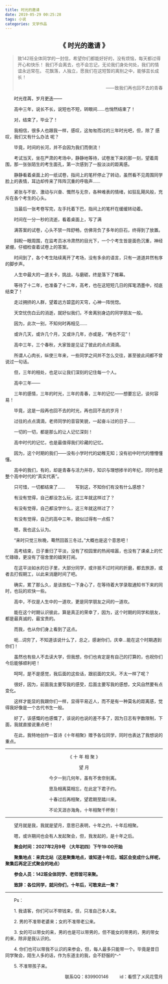 ```yaml
---
title: 时光的邀请
date: 2019-05-29 00:25:28
tags: 小说
categories: 文学作品
---
```

## <center>《 时光的邀请 》</center>

>致142班全体同学的一封信，希望你们都能好好的，没有烦恼，每天都过得开心和快乐！
我们不会离去，也不会忘记，无论我们身处何处，我们的情谊永远常在。
花飘落，人独立，愿我们在这短暂的离别之中，能够茁长成长！<p align="right">——致我们再也回不去的青春<p>

<!-- more -->

&emsp;&emsp;时光荏苒，岁月更迭——

&emsp;&emsp;高中三年，说长不长，说短也不短，转眼间……也悄然结束了！

&emsp;&emsp;对，结束了，毕业了！

&emsp;&emsp;我相信，很多人也跟我一样，感叹，这匆匆而过的三年时光吧，但，除了 感叹，我们又有什么办法 呢？

&emsp;&emsp;毕竟，时间的长河，并不会因为我们而倒流！

&emsp;&emsp;考试当天，坐在严肃的考场中，静静地等待，试卷发下来的那一刻，望着周围，那一张张陌生的考生面孔，第一次感到了一股淡淡的距离感。

&emsp;&emsp;静静看着桌面上的一纸试卷，指间上的笔杆停止了转动，虽然看不见周围同学脸上的表情，耳边却传来了阵阵沉重的呼吸声……

&emsp;&emsp;紧张与不安、激动与兴奋、慨然与无奈，各种难表的情绪，如狂乱飓风般，充斥在各个考生的心头。

&emsp;&emsp;当最后一张考卷写完，左手托着下巴，指间上的笔杆在缓缓转动着。

&emsp;&emsp;时间在一分一秒的流逝，看着桌面上，写了满

&emsp;&emsp;满答案的试卷，心头不禁一阵舒畅，仿佛背负了多年的巨石，终得到了放置。

&emsp;&emsp;斜睨一眼周围，在监考员冰冷肃然的目光下，一个个考生皆是面色沉重，神经紧绷，仔细检查着试卷上的答案。

&emsp;&emsp;时间到了，各个考生陆续离开了考场，没有多余的语言，只有一道道井然有序的脚步声。

&emsp;&emsp;人生中最大的一道关卡，挑战，与磨砺，终是落下了帷幕。

&emsp;&emsp;等待了十二年，也准备了十二年，高考，也在这短短几日的挥笔洒墨中，彻底结束了！

&emsp;&emsp;走过拥挤的人群，望着远方碧蓝的天穹，心神一阵恍惚。

&emsp;&emsp;天空忧伤白云的消逝，就好似我们，不舍离别身边的同学朋友一般。

&emsp;&emsp;因为，此次一别，不知何时再相见……

&emsp;&emsp;或许几天，或许几个月，又或许几年，亦或是，“再也不见”！

&emsp;&emsp;高中三年，三个春秋，大家皆是见证了彼此的点点滴滴。

&emsp;&emsp;所谓人心肉长，纵使三年来，一些同学之间并不怎么交往，甚至彼此间都不曾说过一句话。

&emsp;&emsp;但，三年的相处，也足以让我们深刻的记住每一个人。

&emsp;&emsp;高中三年——

&emsp;&emsp;三年的感情，三年的时光，三年的青春，三年的记忆——想要忘记，谈何容易！

&emsp;&emsp;毕竟，这是一段再也回不去的时光，再也回不去的岁月！

&emsp;&emsp;过往的点点滴滴，老师同学的音容笑貌，一起奋斗过的日子……

&emsp;&emsp;一切的一切，都是那么的让人记忆深刻！

&emsp;&emsp;高中时代的记忆，也是最值得我们珍藏的记忆。

&emsp;&emsp;因为，这个时期的我们——没有小学时代的幼稚无知；没有初中时代的懵懵懂懂。

&emsp;&emsp;高中的我们，有的，却是青春与活力并存，知识与理想掺半的年纪，同时也是整个高中时代的“真实代表”。

&emsp;&emsp;只可惜，一切都结束了……
&emsp;&emsp;写到这，不知你们有没有什么感想？

&emsp;&emsp;有没有觉得，自己都没怎么玩，这三年就这样过了？

&emsp;&emsp;有没有觉得，自己都没学什么，这三年就这样过了？

&emsp;&emsp;有没有觉得，自己的高中三年，貌似过得有一点假？

&emsp;&emsp;嗯，我也这么认为。

&emsp;&emsp;“来时只觉三秋晚，蓦然回首三冬过。”大概也是这个意思吧！

&emsp;&emsp;高考结束，日子重归了平淡，没有了校园里的热闹喧嚣，也没有了课桌上的忙忙碌碌，更没有了宿舍里的嬉笑打闹。

&emsp;&emsp;在这平淡如水的日子里，大部分同学，或许抵不过时间的折磨，都去旅游，或者去打假期工，以此来消磨时间了吧。

&emsp;&emsp;确实，累了那么久，是该放松一下身心了，在等待着大学录取通知书下来的同时，也玩的欢快一些。

&emsp;&emsp;高中，不仅是人生中的一道坎，更是同学朋友之间的一道坎。

&emsp;&emsp;能在这个时期认识彼此，算是真正的荣幸了，因为，这个时期的同学和朋友，都是最真诚的，最宝贵的。

&emsp;&emsp;而我，也从你们身上看到了这点。

&emsp;&emsp;呃…词穷了，不知道该说什么了，总之，感谢你们，庆幸…能在这个时期遇到你们！

&emsp;&emsp;虽然也有些人不去读大学，但我想，你们也肯定是有自己的打算的，也祝你们今后能够顺利吧！

&emsp;&emsp;呵呵，是不是感觉，我后面的这些话，跟前面的文风，不太一样了呢？

&emsp;&emsp;很好，因为，前面我主要写我的感受，后面主要写我的感想，文风自然要有点变化。

&emsp;&emsp;这样才能显的我跟你们一样，显得平易近人，而不是有一种莫名的距离感，觉得我好像是一个古代书生一般。

&emsp;&emsp;好了，该感慨的也感慨了，该说的也说的差不多了，因为日志有字数限制，下面，我就直接说重点吧！

&emsp;&emsp;在此，我特地创作一首诗《十年相聚》赠予各位同学，同时也表达了我想说的重点。

---
<center>
《 十 年 相 聚 》

望 月

今夕一别几何年，虽有不舍奈别离。

思及相离莫相忘，在此定下君子约。

十春过后再相聚，望君期至踏川来。

不论天涯亦海角，十年相聚千杯倒！

</center>

---

&emsp;&emsp;望月就是我，我就是望月，意思已表明，十年之约，十年后相聚。

&emsp;&emsp;嗯，或许期间也会有人发起聚会，但，我发起的，是十年之后。
  
&emsp;&emsp;<strong>聚会时间：2027年2月9号 （大年初四）下午19:00开始</strong>

&emsp;&emsp;<strong>聚集地点：来宾北站（这是聚集地点，谁知道十年后，城区会变成什么样呢，聚集后再定正式聚会的地点）</strong>

&emsp;&emsp;<strong>参会人员：142班全体同学、老师皆可来聚。</strong>

&emsp;&emsp;<strong>致辞：各位同学，就问你们，十年后，可敢来此一聚？</strong>

---

&emsp;&emsp;Ps：

&emsp;&emsp;1.	我请客，你们可以不带钱来，但，只准自己本人来。

&emsp;&emsp;2.	男的不准带老婆来；女的不准带老公来。

&emsp;&emsp;3.	女的可以带女的来，男的也是可以带男的，但不能女的带男的，男的带女的来，除非是我认识的。

&emsp;&emsp;4.	你们也可以带我不认识的来参会，但，每人最多只能带一个。毕竟是昔日同学聚会，陌生人多的话，作为东道主的我，会不舒服的^-^

&emsp;&emsp;5.	不准带孩子来。

<p align="right">联系QQ：839900146 &emsp;&emsp; id：看惯了〤风花雪月 </p>

